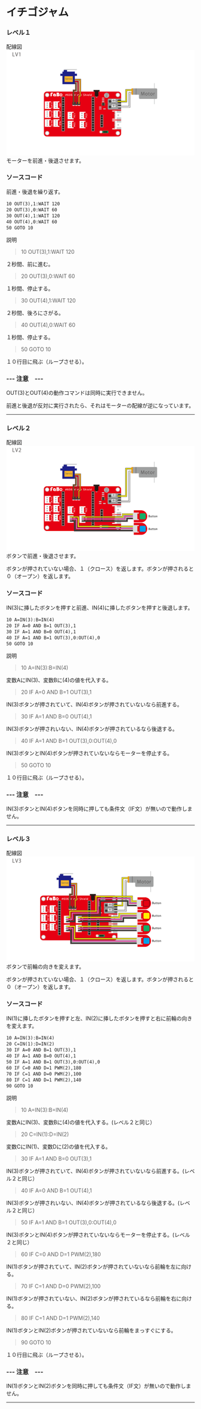 # イチゴジャム

### レベル１

配線図
![](./img/ichigojam_lv1.png)
モーターを前進・後退させます。

### ソースコード

前進・後退を繰り返す。
~~~~
10 OUT(3),1:WAIT 120
20 OUT(3),0:WAIT 60
30 OUT(4),1:WAIT 120
40 OUT(4),0:WAIT 60
50 GOTO 10
~~~~
説明

>10 OUT(3),1:WAIT 120

２秒間、前に進む。

>20 OUT(3),0:WAIT 60

１秒間、停止する。

>30 OUT(4),1:WAIT 120

２秒間、後ろにさがる。

>40 OUT(4),0:WAIT 60

１秒間、停止する。

>50 GOTO 10

１０行目に飛ぶ（ループさせる）。

### --- 注意　---

OUT(3)とOUT(4)の動作コマンドは同時に実行できません。

前進と後退が反対に実行されたら、それはモーターの配線が逆になっています。

<hr>

### レベル２

配線図
![](./img/ichigojam_lv2.png)
ボタンで前進・後退させます。

ボタンが押されていない場合、１（クロース）を返します。ボタンが押されると０（オープン）を返します。

### ソースコード

IN(3)に挿したボタンを押すと前進、IN(4)に挿したボタンを押すと後退します。
~~~~
10 A=IN(3):B=IN(4)
20 IF A=0 AND B=1 OUT(3),1
30 IF A=1 AND B=0 OUT(4),1
40 IF A=1 AND B=1 OUT(3),0:OUT(4),0
50 GOTO 10
~~~~
説明

>10 A=IN(3):B=IN(4)

変数AにIN(3)、変数Bに(4)の値を代入する。

>20 IF A=0 AND B=1 OUT(3),1

IN(3)ボタンが押されていて、IN(4)ボタンが押されていないなら前進する。

>30 IF A=1 AND B=0 OUT(4),1

IN(3)ボタンが押されいない、IN(4)ボタンが押されているなら後退する。

>40 IF A=1 AND B=1 OUT(3),0:OUT(4),0

IN(3)ボタンとIN(4)ボタンが押されていないならモーターを停止する。

>50 GOTO 10

１０行目に飛ぶ（ループさせる）。

### --- 注意　---

IN(3)ボタンとIN(4)ボタンを同時に押しても条件文（IF文）が無いので動作しません。

<hr>


### レベル３

配線図
![](./img/ichigojam_lv3.png)
ボタンで前輪の向きを変えます。

ボタンが押されていない場合、１（クロース）を返します。ボタンが押されると０（オープン）を返します。

### ソースコード

IN(1)に挿したボタンを押すと左、IN(2)に挿したボタンを押すと右に前輪の向きを変えます。
~~~~
10 A=IN(3):B=IN(4)
20 C=IN(1):D=IN(2)
30 IF A=0 AND B=1 OUT(3),1
40 IF A=1 AND B=0 OUT(4),1
50 IF A=1 AND B=1 OUT(3),0:OUT(4),0
60 IF C=0 AND D=1 PWM(2),180
70 IF C=1 AND D=0 PWM(2),100
80 IF C=1 AND D=1 PWM(2),140
90 GOTO 10
~~~~
説明

>10 A=IN(3):B=IN(4)

変数AにIN(3)、変数Bに(4)の値を代入する。(レベル２と同じ）

>20 C=IN(1):D=IN(2)

変数CにIN(1)、変数Dに(2)の値を代入する。

>30 IF A=1 AND B=0 OUT(3),1

IN(3)ボタンが押されていて、IN(4)ボタンが押されていないなら前進する。(レベル２と同じ）

>40 IF A=0 AND B=1 OUT(4),1

IN(3)ボタンが押されいない、IN(4)ボタンが押されているなら後退する。(レベル２と同じ）

>50 IF A=1 AND B=1 OUT(3),0:OUT(4),0

IN(3)ボタンとIN(4)ボタンが押されていないならモーターを停止する。(レベル２と同じ）

>60 IF C=0 AND D=1 PWM(2),180

IN(1)ボタンが押されていて、IN(2)ボタンが押されていないなら前輪を左に向ける。

>70 IF C=1 AND D=0 PWM(2),100

IN(1)ボタンが押されていない、IN(2)ボタンが押されているなら前輪を右に向ける。

>80 IF C=1 AND D=1 PWM(2),140

IN(1)ボタンとIN(2)ボタンが押されていないなら前輪をまっすぐにする。

>90 GOTO 10

１０行目に飛ぶ（ループさせる）。

### --- 注意　---

IN(1)ボタンとIN(2)ボタンを同時に押しても条件文（IF文）が無いので動作しません。

<hr>


